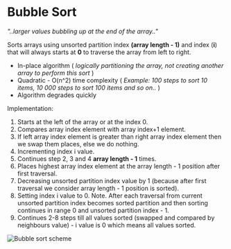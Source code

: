 # Bubble Sort

_"..larger values bubbling up at the end of the array.."_

Sorts arrays using unsorted partition index __(array length - 1)__ and index (__i__) that will always starts at __0__ to traverse the array from left to right.

* In-place algorithm ( _logically partitioning the array, not creating another array to perform this sort_ )
* Quadratic - O(n^2) time complexity ( _Example: 100 steps to sort 10 items, 10 000 steps to sort 100 items and so on.._ )
* Algorithm degrades quickly

Implementation:
1. Starts at the left of the array or at the index 0.
2. Compares array index element with array index+1 element.
3. If left array index element is greater than right array index element then we swap them places, else we do nothing.
4. Incrementing index i value.
5. Continues step 2, 3 and 4 __array length - 1__ times.
6. Places highest array index element at the array length - 1 position after first traversal.
7. Decreasing unsorted partition index value by 1 (because after first traversal we consider array length - 1 position is sorted).
8. Setting index i value to 0.
Note. After each traversal from current unsorted partition index becomes sorted partition and then sorting continues in range 0 and unsorted partition index - 1.
8. Continues 2-8 steps till all values sorted (swapped and compared by neighbours value) - i value is 0 which means all values sorted.

![Bubble sort scheme](https://miro.medium.com/max/1104/1*RTUyyi7jMruuzAE9I7ggjQ.png)
